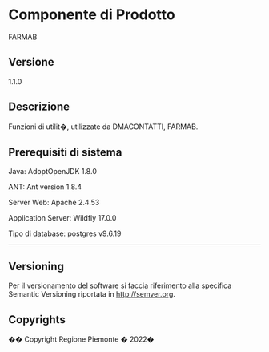 # Componente di Prodotto

FARMAB

## Versione

1.1.0

## Descrizione

Funzioni di utilit�, utilizzate da DMACONTATTI, FARMAB.

## Prerequisiti di sistema

Java:
AdoptOpenJDK 1.8.0

ANT:
Ant version 1.8.4

Server Web:
Apache 2.4.53

Application Server:
Wildfly 17.0.0

Tipo di database:
postgres v9.6.19

--------------------



## Versioning

Per il versionamento del software si faccia riferimento alla specifica Semantic Versioning riportata in http://semver.org.

## Copyrights

�� Copyright Regione Piemonte � 2022�
